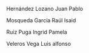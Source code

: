 Hernández Lozano Juan Pablo

Mosqueda García Raúl Isaid

Ruiz Puga Ingrid Pamela

Veleros Vega Luis alfonso 

